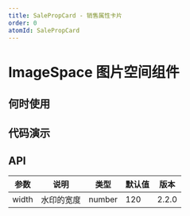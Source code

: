 ```yaml
---
title: SalePropCard - 销售属性卡片
order: 0
atomId: SalePropCard
---
```


# ImageSpace 图片空间组件

## 何时使用

## 代码演示

<code  title="基本使用" description="基本的销售属性卡片" src="./_demos/basic.tsx" ></code>

## API

| 参数  | 说明       | 类型   | 默认值 | 版本  |
| ----- | ---------- | ------ | ------ | ----- |
| width | 水印的宽度 | number | 120    | 2.2.0 |
